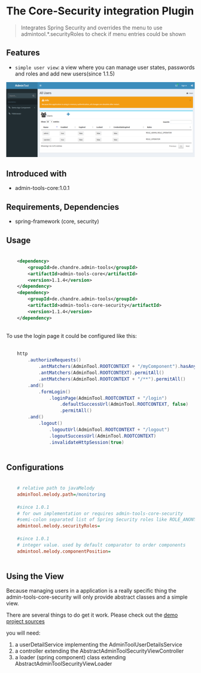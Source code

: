 # The Core-Security integration Plugin
> Integrates Spring Security and overrides the menu to use admintool.*.securityRoles to check if menu entries could be shown

## Features
* `simple user view`: a view where you can manage user states, passwords and roles and add new users(since 1.1.5)

![Preview image](doc/screen_userview_org.png?raw=true "AdminTool User-View UI")

## Introduced with
* admin-tools-core:1.0.1

## Requirements, Dependencies
* spring-framework (core, security)


## Usage

```xml

	<dependency>
		<groupId>de.chandre.admin-tools</groupId>
		<artifactId>admin-tools-core</artifactId>
		<version>1.1.4</version>
	</dependency>
	<dependency>
		<groupId>de.chandre.admin-tools</groupId>
		<artifactId>admin-tools-core-security</artifactId>
		<version>1.1.4</version>
	</dependency>
	
```

To use the login page it could be configured like this:
```java

	http
		.authorizeRequests()
			.antMatchers(AdminTool.ROOTCONTEXT + "/myComponent").hasAnyRole("ADMIN", "USER")
			.antMatchers(AdminTool.ROOTCONTEXT).permitAll()
			.antMatchers(AdminTool.ROOTCONTEXT + "/**").permitAll()
		.and()
			.formLogin()
				.loginPage(AdminTool.ROOTCONTEXT + "/login")
					.defaultSuccessUrl(AdminTool.ROOTCONTEXT, false)
					.permitAll()
		.and()
			.logout()
				.logoutUrl(AdminTool.ROOTCONTEXT + "/logout")
				.logoutSuccessUrl(AdminTool.ROOTCONTEXT)
				.invalidateHttpSession(true)
		
```	

## Configurations

```ini

	# relative path to javaMelody
	adminTool.melody.path=/monitoring
	
	#since 1.0.1
	# for own implementation or requires admin-tools-core-security
	#semi-colon separated list of Spring Security roles like ROLE_ANONYMOUS;ROLE_ADMIN
	admintool.melody.securityRoles=
	
	#since 1.0.1
	# integer value. used by default comparator to order components
	admintool.melody.componentPosition=
	
```

## Using the View

Because managing users in a application is a really specific thing the admin-tools-core-security will only provide abstract classes and a simple view.

There are several things to do get it work. Please check out the [demo project sources](https://github.com/andrehertwig/admintool/tree/develop/admin-tools-demo-core/src/main/java/de/chandre/admintool/security)

you will need:
1. a userDetailService implementing the AdminToolUserDetailsService
2. a controller extending the AbstractAdminToolSecurityViewController
3. a loader (spring component) class extending AbstractAdminToolSecurityViewLoader
